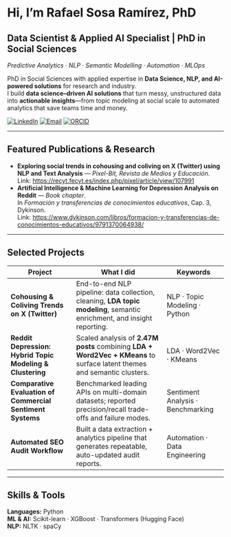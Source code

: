 
# Hi, I’m Rafael Sosa Ramírez, PhD
## Data Scientist & Applied AI Specialist | PhD in Social Sciences  
*Predictive Analytics · NLP · Semantic Modelling · Automation · MLOps*

PhD in Social Sciences with applied expertise in **Data Science, NLP, and AI-powered solutions** for research and industry.  
I build **data science–driven AI solutions** that turn messy, unstructured data into **actionable insights**—from topic modeling at social scale to automated analytics that save teams time and money.

[![LinkedIn](https://img.shields.io/badge/LinkedIn-Profile-0A66C2?logo=linkedin&logoColor=white)](https://www.linkedin.com/in/rafael-sosa-ram%C3%ADrez-1a42745b/)
[![Email](https://img.shields.io/badge/Email-Contact-D14836?logo=gmail&logoColor=white)](mailto:sosaramirezgs1b@gmail.com)
[![ORCID](https://img.shields.io/badge/ORCID-0009--0005--2818--0669-A6CE39?logo=orcid&logoColor=white)](https://orcid.org/0009-0005-2818-0669)

---

## Featured Publications & Research
- **Exploring social trends in cohousing and coliving on X (Twitter) using NLP and Text Analysis** — *Pixel-Bit, Revista de Medios y Educación*.  
  Link: https://recyt.fecyt.es/index.php/pixel/article/view/107991
- **Artificial Intelligence & Machine Learning for Depression Analysis on Reddit** — *Book chapter*.  
  In *Formación y transferencias de conocimientos educativos*, Cap. 3, Dykinson.  
  Link: https://www.dykinson.com/libros/formacion-y-transferencias-de-conocimientos-educativos/9791370064938/

---

## Selected Projects
| Project | What I did | Keywords |
|---|---|---|
| **Cohousing & Coliving Trends on X (Twitter)** | End-to-end NLP pipeline: data collection, cleaning, **LDA topic modeling**, semantic enrichment, and insight reporting. | NLP · Topic Modeling · Python |
| **Reddit Depression: Hybrid Topic Modeling & Clustering** | Scaled analysis of **2.47M posts** combining **LDA + Word2Vec + KMeans** to surface latent themes and semantic clusters. | LDA · Word2Vec · KMeans |
| **Comparative Evaluation of Commercial Sentiment Systems** | Benchmarked leading APIs on multi-domain datasets; reported precision/recall trade-offs and failure modes. | Sentiment Analysis · Benchmarking |
| **Automated SEO Audit Workflow** | Built a data extraction + analytics pipeline that generates repeatable, auto-updated audit reports. | Automation · Data Engineering |

---

## Skills & Tools
**Languages:** Python  
**ML & AI:** Scikit-learn · XGBoost · Transformers (Hugging Face)  
**NLP:** NLTK · spaCy
